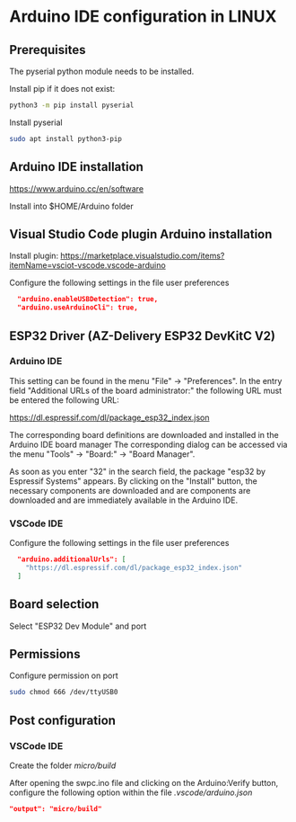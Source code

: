 # Arduino IDE configuration in LINUX

## Prerequisites

The pyserial python module needs to be installed.

Install pip if it does not exist: 

~~~bash
python3 -m pip install pyserial
~~~

Install pyserial

~~~bash
sudo apt install python3-pip
~~~

## Arduino IDE installation

https://www.arduino.cc/en/software

Install into $HOME/Arduino folder

## Visual Studio Code plugin Arduino installation

Install plugin: https://marketplace.visualstudio.com/items?itemName=vsciot-vscode.vscode-arduino

Configure the following settings in the file user preferences

~~~json
  "arduino.enableUSBDetection": true,
  "arduino.useArduinoCli": true,
~~~


## ESP32 Driver (AZ-Delivery ESP32 DevKitC V2)

### Arduino IDE

This setting can be found in the menu "File" -> "Preferences". In the
entry field "Additional URLs of the board administrator:" 
the following URL must be entered the following URL:

https://dl.espressif.com/dl/package_esp32_index.json

The corresponding board definitions are downloaded and installed
in the Arduino IDE board manager The corresponding dialog can be accessed
via the menu "Tools" -> "Board:" -> "Board Manager".

As soon as you enter "32" in the search field, the package "esp32
by Espressif Systems" appears. By clicking on the "Install" button,
the necessary components are downloaded and are
components are downloaded and are immediately available in the Arduino IDE.

### VSCode IDE

Configure the following settings in the file user preferences

~~~json
  "arduino.additionalUrls": [
    "https://dl.espressif.com/dl/package_esp32_index.json"
  ]
~~~

## Board selection 

Select "ESP32 Dev Module" and port

## Permissions

Configure permission on port

~~~bash
sudo chmod 666 /dev/ttyUSB0
~~~

## Post configuration

### VSCode IDE

Create the folder *micro/build*

After opening the swpc.ino file and clicking on the Arduino:Verify button,
configure the following option within the file *.vscode/arduino.json*

~~~json
"output": "micro/build"
~~~

